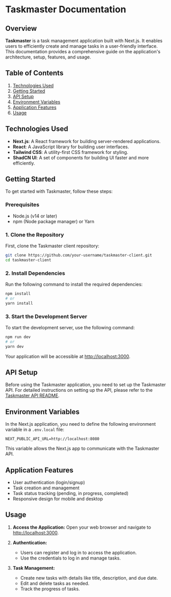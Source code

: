 # Taskmaster Documentation

## Overview

**Taskmaster** is a task management application built with Next.js. It enables users to efficiently create and manage tasks in a user-friendly interface. This documentation provides a comprehensive guide on the application's architecture, setup, features, and usage.

## Table of Contents

1. [Technologies Used](#technologies-used)
2. [Getting Started](#getting-started)
3. [API Setup](#api-setup)
4. [Environment Variables](#environment-variables)
5. [Application Features](#application-features)
6. [Usage](#usage)

## Technologies Used

- **Next.js**: A React framework for building server-rendered applications.
- **React**: A JavaScript library for building user interfaces.
- **Tailwind CSS**: A utility-first CSS framework for styling.
- **ShadCN UI**: A set of components for building UI faster and more efficiently.

## Getting Started

To get started with Taskmaster, follow these steps:

### Prerequisites

- Node.js (v14 or later)
- npm (Node package manager) or Yarn

### 1. Clone the Repository

First, clone the Taskmaster client repository:

```bash
git clone https://github.com/your-username/taskmaster-client.git
cd taskmaster-client
```

### 2. Install Dependencies

Run the following command to install the required dependencies:

```bash
npm install
# or
yarn install
```

### 3. Start the Development Server

To start the development server, use the following command:

```bash
npm run dev
# or
yarn dev
```

Your application will be accessible at [http://localhost:3000](http://localhost:3000).

## API Setup

Before using the Taskmaster application, you need to set up the Taskmaster API. For detailed instructions on setting up the API, please refer to the [Taskmaster API README](https://github.com/hyper-dot/taskmaster-server).

## Environment Variables

In the Next.js application, you need to define the following environment variable in a `.env.local` file:

```plaintext
NEXT_PUBLIC_API_URL=http://localhost:8080
```

This variable allows the Next.js app to communicate with the Taskmaster API.

## Application Features

- User authentication (login/signup)
- Task creation and management
- Task status tracking (pending, in progress, completed)
- Responsive design for mobile and desktop

## Usage

1. **Access the Application:**
   Open your web browser and navigate to [http://localhost:3000](http://localhost:3000).

2. **Authentication:**
   - Users can register and log in to access the application.
   - Use the credentials to log in and manage tasks.

3. **Task Management:**
   - Create new tasks with details like title, description, and due date.
   - Edit and delete tasks as needed.
   - Track the progress of tasks.

